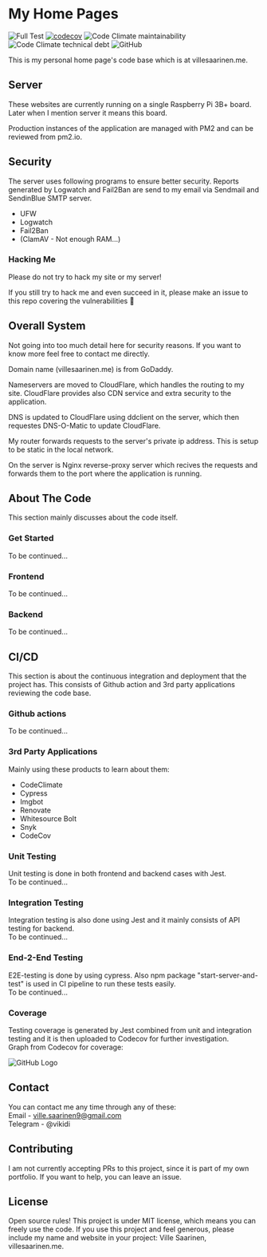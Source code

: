 # My Home Pages

![Full Test](https://github.com/vikidi/Homepages/workflows/Full%20Test/badge.svg?branch=main)
[![codecov](https://codecov.io/gh/vikidi/Homepages/branch/main/graph/badge.svg?token=1WIVGX4OYC)](https://codecov.io/gh/vikidi/Homepages)
![Code Climate maintainability](https://img.shields.io/codeclimate/maintainability/vikidi/Homepages)
![Code Climate technical debt](https://img.shields.io/codeclimate/tech-debt/vikidi/Homepages)
![GitHub](https://img.shields.io/github/license/vikidi/Homepages?color=brightgreen)

This is my personal home page's code base which is at villesaarinen.me.

## Server
These websites are currently running on a single Raspberry Pi 3B+ board. Later when I mention server it means this board.

Production instances of the application are managed with PM2 and can be reviewed from pm2.io. 

## Security
The server uses following programs to ensure better security. Reports generated by Logwatch and Fail2Ban are send to my email via Sendmail and SendinBlue SMTP server.   
- UFW
- Logwatch
- Fail2Ban
- (ClamAV - Not enough RAM...)

### Hacking Me
Please do not try to hack my site or my server!

If you still try to hack me and even succeed in it, please make an issue to this repo covering the vulnerabilities :slightly_smiling_face:

## Overall System
Not going into too much detail here for security reasons. If you want to know more feel free to contact me directly.

Domain name (villesaarinen.me) is from GoDaddy.

Nameservers are moved to CloudFlare, which handles the routing to my site. CloudFlare provides also CDN service and extra security to the application.

DNS is updated to CloudFlare using ddclient on the server, which then requestes DNS-O-Matic to update CloudFlare. 

My router forwards requests to the server's private ip address. This is setup to be static in the local network.

On the server is Nginx reverse-proxy server which recives the requests and forwards them to the port where the application is running.

## About The Code
This section mainly discusses about the code itself.

### Get Started
To be continued...

### Frontend
To be continued...

### Backend
To be continued...

## CI/CD
This section is about the continuous integration and deployment that the project has. This consists of Github action and 3rd party applications reviewing the code base.

### Github actions
To be continued...

### 3rd Party Applications
Mainly using these products to learn about them:  
- CodeClimate  
- Cypress  
- Imgbot  
- Renovate  
- Whitesource Bolt  
- Snyk  
- CodeCov

### Unit Testing
Unit testing is done in both frontend and backend cases with Jest.  
To be continued...

### Integration Testing
Integration testing is also done using Jest and it mainly consists of API testing for backend.  
To be continued...

### End-2-End Testing
E2E-testing is done by using cypress. Also npm package "start-server-and-test" is used in CI pipeline to run these tests easily.  
To be continued...

### Coverage
Testing coverage is generated by Jest combined from unit and integration testing and it is then uploaded to Codecov for further investigation.  
Graph from Codecov for coverage:

![GitHub Logo](https://codecov.io/gh/vikidi/Homepages/branch/main/graphs/sunburst.svg)

## Contact
You can contact me any time through any of these:  
Email - ville.saarinen9@gmail.com  
Telegram - @vikidi

## Contributing
I am not currently accepting PRs to this project, since it is part of my own portfolio. If you want to help, you can leave an issue.

## License
Open source rules! This project is under MIT license, which means you can freely use the code. If you use this project and feel generous, please include my name and website in your project: Ville Saarinen, villesaarinen.me.